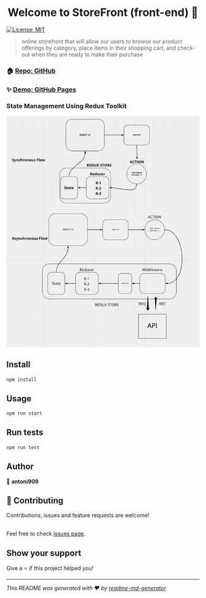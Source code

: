 <h1 align="center">Welcome to StoreFront (front-end) 👋</h1>
<p>
  <a href="#" target="_blank">
    <img alt="License: MIT" src="#blank" />
  </a>
</p>

> online storefront that will allow our users to browse our product offerings by category, place items in their shopping cart, and check-out when they are ready to make their purchase

### 🏠 [Repo: GitHub](https://github.com/antoni909/StoreFront/tree/dev/frontend)

### ✨ [Demo: GitHub Pages](https://antoni909.github.io/StoreFront/)

### State Management Using Redux Toolkit

![async redux](/frontend/src/assets/asyncRedux.jpeg)

## Install

```sh
npm install
```

## Usage

```sh
npm run start
```

## Run tests

```sh
npm run test
```

## Author

👤 **antoni909**

## 🤝 Contributing

Contributions, issues and feature requests are welcome!

<br />Feel free to check [issues page](https://github.com/antoni909/StoreFront/issues).

## Show your support

Give a ⭐️ if this project helped you!

***
_This README was generated with ❤️ by [readme-md-generator](https://github.com/kefranabg/readme-md-generator)_
